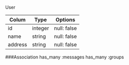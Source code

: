 

User

|Colum|Type|Options|
|-----|----|-------|
|id   | integer| null: false
|name |string  | null: false
|address|string| null: false

###Association
 has_many :messages
 has_many :groups
